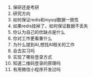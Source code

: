 1. 保研还是考研
2. 研究方向
3. 如何保证redis和mysql数据一致性
4. 如果redis挂掉了，如何保证数据不丢失
5. 你认为自己的优缺点是什么
6. 你对工作更看重什么
7. 为什么提到AI,想找AI相关的工作
8. 会去实习吗
9. 实现了哪些登录方式
10. 知道二维码登录的原理吗
11. 有用微信小程序开发过吗
